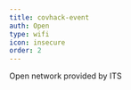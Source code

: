 ```yaml
---
title: covhack-event
auth: Open
type: wifi
icon: insecure
order: 2
---
```


Open network provided by ITS
